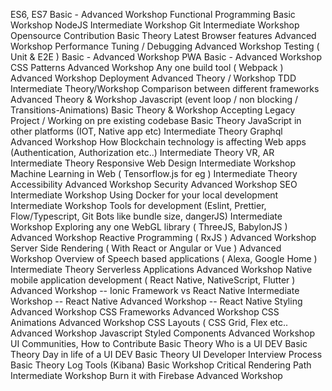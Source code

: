 ES6, ES7	Basic - Advanced	Workshop
Functional Programming	Basic	Workshop
NodeJS	Intermediate	Workshop
Git	Intermediate	Workshop
Opensource Contribution	Basic	Theory
Latest Browser features	Advanced	Workshop
Performance Tuning / Debugging	Advanced	Workshop
Testing ( Unit & E2E )	Basic - Advanced	Workshop
PWA	Basic - Advanced	Workshop
CSS Patterns	Advanced	Workshop
Any one build tool ( Webpack )	Advanced	Workshop
Deployment	Advanced	Theory / Workshop
TDD	Intermediate	Theory/Workshop
Comparison between different frameworks	Advanced	Theory & Workshop
Javascript (event loop / non blocking / Transitions-Animations)	Basic	Theory & Workshop
Accepting Legacy Project / Working on pre existing codebase	Basic	Theory
JavaScript in other platforms (IOT, Native app etc)	Intermediate	Theory
Graphql	Advanced	Workshop
How Blockchain technology is affecting Web apps (Authentication, Authorization etc..)	Intermediate	Theory
VR, AR	Intermediate	Theory
Responsive Web Design	Intermediate	Workshop
Machine Learning in Web ( Tensorflow.js for eg )	Intermediate	Theory
Accessibility	Advanced	Workshop
Security	Advanced	Workshop
SEO	Intermediate	Workshop
Using Docker for your local development	Intermediate	Workshop
Tools for development (Eslint, Prettier, Flow/Typescript, Git Bots like bundle size, dangerJS)	Intermediate	Workshop
Exploring any one WebGL library ( ThreeJS, BabylonJS )	Advanced	Workshop
Reactive Programming ( RxJS )	Advanced	Workshop
Server Side Rendering ( With React or Angular or Vue )	Advanced	Workshop
Overview of Speech based applications ( Alexa, Google Home )	Intermediate	Theory
Serverless Applications	Advanced	Workshop
Native mobile application development ( React Native, NativeScript, Flutter ) 	Advanced	Workshop
-- Ionic Framework vs React Native	Intermediate	Workshop
-- React Native	Advanced	Workshop
-- React Native Styling	Advanced	Workshop
CSS Frameworks 	Advanced	Workshop
CSS Animations	Advanced	Workshop
CSS Layouts ( CSS Grid, Flex etc..	Advanced	Workshop
Javascript Styled Components	Advanced	Workshop
UI Communities, How to Contribute	Basic	Theory
Who is a UI DEV	Basic	Theory
Day in life of a UI DEV	Basic	Theory
UI Developer Interview Process	Basic	Theory
Log Tools (Kibana)	Basic	Workshop
Critical Rendering Path	Intermediate	Workshop
Burn it with Firebase	Advanced	Workshop
